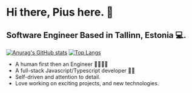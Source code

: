 # Hi there, Pius here.  👋
## Software Engineer Based in Tallinn, Estonia 💻.
[![Anurag's GitHub stats](https://github-readme-stats.vercel.app/api?username=jbrainz&show_icons=true&theme=radical)](https://github.com/anuraghazra/github-readme-stats)      [![Top Langs](https://github-readme-stats.vercel.app/api/top-langs/?username=jbrainz&layout=compact&theme=radical)](https://github.com/anuraghazra/github-readme-stats)



- A human first then an Engineer 👨‍💻👨‍💻
- A full-stack Javascript/Typescript developer 🤘🏻
- Self-driven and attention to detail.
- Love working on exciting projects, and new technologies.
